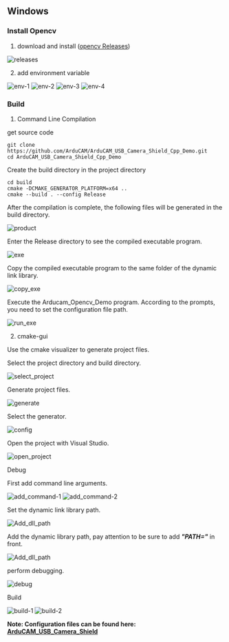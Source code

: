 
## Windows

### Install Opencv

1. download and install ([opencv Releases](https://opencv.org/releases/))

![releases](resources/images/opencv/opencv-releases.png)

2. add environment variable

![env-1](resources/images/opencv/env-1.png)
![env-2](resources/images/opencv/env-2.png)
![env-3](resources/images/opencv/env-3.png)
![env-4](resources/images/opencv/env-4.png)

### Build

1. Command Line Compilation

get source code

```
git clone https://github.com/ArduCAM/ArduCAM_USB_Camera_Shield_Cpp_Demo.git
cd ArduCAM_USB_Camera_Shield_Cpp_Demo
```

Create the build directory in the project directory

```
cd build
cmake -DCMAKE_GENERATOR_PLATFORM=x64 ..
cmake --build . --config Release
```

After the compilation is complete, the following files will be generated in the build directory.

![product](resources/images/build_img/build_product.png)

Enter the Release directory to see the compiled executable program.

![exe](resources/images/build_img/build_exe.png)

Copy the compiled executable program to the same folder of the dynamic link library.

![copy_exe](resources/images/build_img/copy.png)

Execute the Arducam_Opencv_Demo program. According to the prompts, you need to set the configuration file path.

![run_exe](./resources/images/build_img/run.png)

2. cmake-gui

Use the cmake visualizer to generate project files.

Select the project directory and build directory.

![select_project](./resources/images/cmake_gui/select_project.png)

Generate project files.

![generate](./resources/images/cmake_gui/generate.png)

Select the generator.

![config](./resources/images/cmake_gui/config.png)

Open the project with Visual Studio.

![open_project](./resources/images/cmake_gui/open_project.png)

Debug 

First add command line arguments.

![add_command-1](./resources/images/cmake_gui/add_command_arg.png)
![add_command-2](./resources/images/cmake_gui/add_command_arg-2.png)

Set the dynamic link library path.

![Add_dll_path](./resources/images/cmake_gui/add_dll_path.png)

Add the dynamic library path, pay attention to be sure to add ***"PATH="*** in front.

![Add_dll_path](./resources/images/cmake_gui/add_dll_path-2.png)

perform debugging.

![debug](./resources/images/cmake_gui/debug.png)

Build

![build-1](./resources/images/cmake_gui/build-1.png)
![build-2](./resources/images/cmake_gui/build-2.png)


**Note: Configuration files can be found here: [ArduCAM_USB_Camera_Shield](https://github.com/ArduCAM/ArduCAM_USB_Camera_Shield/tree/master/Config)**
